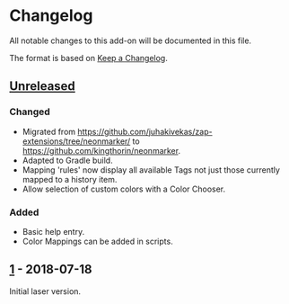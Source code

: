 # Changelog
All notable changes to this add-on will be documented in this file.

The format is based on [Keep a Changelog](https://keepachangelog.com/en/1.0.0/).

## [Unreleased]

### Changed
- Migrated from https://github.com/juhakivekas/zap-extensions/tree/neonmarker/ to https://github.com/kingthorin/neonmarker.
- Adapted to Gradle build.
- Mapping 'rules' now display all available Tags not just those currently mapped to a history item.
- Allow selection of custom colors with a Color Chooser.

### Added
- Basic help entry.
- Color Mappings can be added in scripts.

## [1] - 2018-07-18

Initial laser version.

[Unreleased]: https://github.com/kingthorin/neonmarker/compare/e5d19ea50a3b8879c4e1e88fc36765635c2317de...HEAD
[1]: https://github.com/juhakivekas/zap-extensions/releases/tag/1
